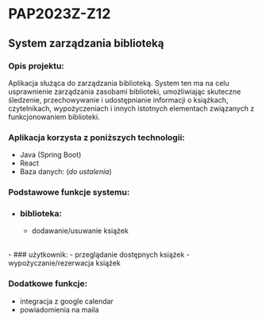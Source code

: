 # PAP2023Z-Z12

## System zarządzania biblioteką

### Opis projektu:
Aplikacja służąca do zarządzania biblioteką. System ten ma na celu usprawnienie zarządzania zasobami biblioteki, umożliwiając skuteczne śledzenie, przechowywanie i udostępnianie informacji o książkach, czytelnikach, wypożyczeniach i innych istotnych elementach związanych z funkcjonowaniem biblioteki.

### Aplikacja korzysta z poniższych technologii:
- Java (Spring Boot)
- React
- Baza danych: (*do ustalenia*)


### Podstawowe funkcje systemu:
- ### biblioteka:
   - dodawanie/usuwanie książek
<br>
- ### użytkownik:
   - przeglądanie dostępnych książek
   - wypożyczanie/rezerwacja książek

### Dodatkowe funkcje:
   - integracja z google calendar
   - powiadomienia na maila


